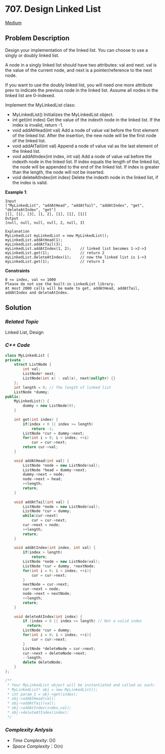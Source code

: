 # 707. Design Linked List
[Medium](https://leetcode.com/problems/design-linked-list/description/)

## Problem Description

Design your implementation of the linked list. You can choose to use a singly or doubly linked list.

A node in a singly linked list should have two attributes: val and next. val is the value of the current node, and next is a pointer/reference to the next node.

If you want to use the doubly linked list, you will need one more attribute prev to indicate the previous node in the linked list. Assume all nodes in the linked list are 0-indexed.

Implement the MyLinkedList class:

  - MyLinkedList() Initializes the MyLinkedList object.
  - int get(int index) Get the value of the indexth node in the linked list. If the index is invalid, return -1.
  - void addAtHead(int val) Add a node of value val before the first element of the linked list. After the insertion, the new node will be the first node of the linked list.
  - void addAtTail(int val) Append a node of value val as the last element of the linked list.
  - void addAtIndex(int index, int val) Add a node of value val before the indexth node in the linked list. If index equals the length of the linked list, the node will be appended to the end of the linked list. If index is greater than the length, the node will not be inserted.
  - void deleteAtIndex(int index) Delete the indexth node in the linked list, if the index is valid.



**Example 1**:
```
Input
["MyLinkedList", "addAtHead", "addAtTail", "addAtIndex", "get", "deleteAtIndex", "get"]
[[], [1], [3], [1, 2], [1], [1], [1]]
Output
[null, null, null, null, 2, null, 3]

Explanation
MyLinkedList myLinkedList = new MyLinkedList();
myLinkedList.addAtHead(1);
myLinkedList.addAtTail(3);
myLinkedList.addAtIndex(1, 2);    // linked list becomes 1->2->3
myLinkedList.get(1);              // return 2
myLinkedList.deleteAtIndex(1);    // now the linked list is 1->3
myLinkedList.get(1);              // return 3
```

**Constraints**
```
0 <= index, val <= 1000
Please do not use the built-in LinkedList library.
At most 2000 calls will be made to get, addAtHead, addAtTail, addAtIndex and deleteAtIndex.
```

## Solution

### _Related Topic_
   Linked List, Design

### _C++ Code_
```cpp
class MyLinkedList {
private :
    struct ListNode {
        int val;
        ListNode* next;
        ListNode(int x) : val(x), next(nullptr) {}
    };
    int length = 0; // The length of linked list
    ListNode *dummy;
public:
    MyLinkedList() {
        dummy = new ListNode(0);
    }
    
    int get(int index) {
        if(index < 0 || index >= length)
            return -1;
        ListNode *cur = dummy->next;
        for(int i = 0; i < index; ++i)
            cur = cur->next;
        return cur->val;
    }
    
    void addAtHead(int val) {
        ListNode *node = new ListNode(val);
        ListNode *head = dummy->next;
        dummy->next = node;
        node->next = head;
        ++length;
        return;
    }
    
    void addAtTail(int val) {
        ListNode *node = new ListNode(val);
        ListNode *cur = dummy;
        while(cur->next)
            cur = cur->next;
        cur->next = node;
        ++length;
        return;
    }
    
    void addAtIndex(int index, int val) {
        if(index > length)
            return;
        ListNode *node = new ListNode(val);
        ListNode *cur = dummy, *nextNode;
        for(int i = 0; i < index; ++i){
            cur = cur->next;
        }
        nextNode = cur->next;
        cur->next = node;
        node->next = nextNode;
        ++length;
        return;
    }
    
    void deleteAtIndex(int index) {
        if (index < 0 || index >= length) // Not a valid index
          return;
        ListNode *cur = dummy;
        for(int i = 0; i < index; ++i){
            cur = cur->next;
        }
        ListNode *deleteNode = cur->next;
        cur->next = deleteNode->next;
        --length;
        delete deleteNode;
    }
};

/**
 * Your MyLinkedList object will be instantiated and called as such:
 * MyLinkedList* obj = new MyLinkedList();
 * int param_1 = obj->get(index);
 * obj->addAtHead(val);
 * obj->addAtTail(val);
 * obj->addAtIndex(index,val);
 * obj->deleteAtIndex(index);
 */
```

### _Complexity Anlysis_
- _Time Complexity_: O()
- _Space Complexity_：O(n)
